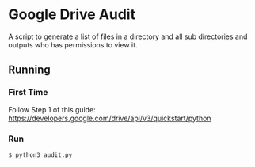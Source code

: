 # Google Drive Audit

A script to generate a list of files in a directory and all sub directories and outputs who has permissions to view it.

## Running

### First Time

Follow Step 1 of this guide: https://developers.google.com/drive/api/v3/quickstart/python

### Run

```bash
$ python3 audit.py
```
